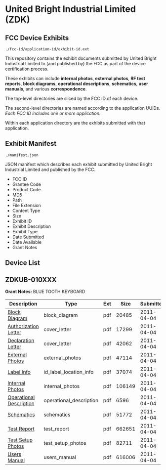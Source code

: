# United Bright Industrial Limited (ZDK)
## FCC Device Exhibits

```
./fcc-id/application-id/exhibit-id.ext
```

This repository contains the exhibit documents submitted by United Bright Industrial Limited to (and published by) the FCC as part of the device certification process.

These exhibits can include **internal photos**, **external photos**, **RF test reports**, **block diagrams**, **operational descriptions**, **schematics**, **user manuals**, and various **correspondence**.

The top-level directories are sliced by the FCC ID of each device.

The second-level directories are named according to the application UUIDs. *Each FCC ID includes one or more application.*

Within each application directory are the exhibits submitted with that application. 

## Exhibit Manifest

```
./manifest.json
```

JSON manifest which describes each exhibit submitted by United Bright Industrial Limited and published by the FCC.

- FCC ID
- Grantee Code
- Product Code
- MD5
- Path
- File Extension
- Content Type
- Size
- Exhibit ID
- Exhibit Description
- Exhibit Type
- Date Submitted
- Date Available
- Grant Notes

## Device List
## ZDKUB-010XXX
**Grant Notes:** BLUE TOOTH KEYBOARD

| Description | Type | Ext | Size | Submitted | Available |
| ----------- | ---- | --- | ---- | --------- | --------- |
| [Block Diagram](ZDKUB-010XXX/cbb3edd36871b006d28be4c0381728b8/1443533.pdf) | block_diagram | pdf | 20485 | 2011-04-04 | 2011-04-04 |
| [Authorization Letter](ZDKUB-010XXX/cbb3edd36871b006d28be4c0381728b8/1443532.pdf) | cover_letter | pdf | 17299 | 2011-04-04 | 2011-04-04 |
| [Declaration Letter](ZDKUB-010XXX/cbb3edd36871b006d28be4c0381728b8/1443539.pdf) | cover_letter | pdf | 42062 | 2011-04-04 | 2011-04-04 |
| [External Photos](ZDKUB-010XXX/cbb3edd36871b006d28be4c0381728b8/1443534.pdf) | external_photos | pdf | 47114 | 2011-04-04 | 2011-04-04 |
| [Label Info](ZDKUB-010XXX/cbb3edd36871b006d28be4c0381728b8/1443535.pdf) | id_label_location_info | pdf | 37074 | 2011-04-04 | 2011-04-04 |
| [Internal Photos](ZDKUB-010XXX/cbb3edd36871b006d28be4c0381728b8/1443536.pdf) | internal_photos | pdf | 106149 | 2011-04-04 | 2011-04-04 |
| [Operational Description](ZDKUB-010XXX/cbb3edd36871b006d28be4c0381728b8/1443537.pdf) | operational_description | pdf | 6596 | 2011-04-04 | 2011-04-04 |
| [Schematics](ZDKUB-010XXX/cbb3edd36871b006d28be4c0381728b8/1443538.pdf) | schematics | pdf | 51772 | 2011-04-04 | 2011-04-04 |
| [Test Report](ZDKUB-010XXX/cbb3edd36871b006d28be4c0381728b8/1443530.pdf) | test_report | pdf | 662651 | 2011-04-04 | 2011-04-04 |
| [Test Setup Photos](ZDKUB-010XXX/cbb3edd36871b006d28be4c0381728b8/1443531.pdf) | test_setup_photos | pdf | 82711 | 2011-04-04 | 2011-04-04 |
| [Users Manual](ZDKUB-010XXX/cbb3edd36871b006d28be4c0381728b8/1443540.pdf) | users_manual | pdf | 616006 | 2011-04-04 | 2011-04-04 |
